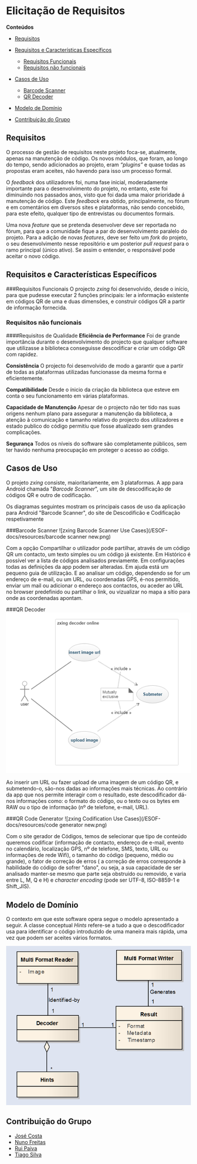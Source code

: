 # Elicitação de Requisitos

**Conteúdos**
- [Requisitos](#requisitos)
- [Requisitos e Características Específicos](#requisitos-e-características-específicos)
	- [Requisitos Funcionais](#requisitos-funcionais)
	- [Requisitos não funcionais](#requisitos-não-funcionais)

- [Casos de Uso](#casos-de-uso)
	- [Barcode Scanner](#barcode-scanner)
	- [QR Decoder](#qr-decoder)
	
- [Modelo de Domínio](#modelo-de-domínio)
- [Contribuição do Grupo](#contribuição-do-grupo)


## Requisitos
O processo de gestão de requisitos neste projeto foca-se, atualmente, apenas na manutenção de código.  Os novos módulos, que foram, ao longo do tempo, sendo adicionados ao projeto, eram *“plugins”* e quase todas as propostas eram aceites, não havendo para isso um processo formal.

O *feedback* dos utilizadores foi, numa fase inicial, moderadamente importante para o desenvolvimento do projeto, no entanto, este foi diminuindo nos passados anos, visto que foi dada uma maior prioridade á manutenção de código. Este *feedback* era obtido, principalmente, no fórum e em comentários em diversos sites e plataformas, não sendo concebido, para este efeito, qualquer tipo de entrevistas ou documentos formais.

Uma nova *feature* que se pretenda desenvolver deve ser reportada no fórum, para que a comunidade fique a par do desenvolvimento paralelo do projeto. Para a adição de novas *features*, deve ser feito um *fork* do projeto, o seu desenvolvimento nesse repositório e um posterior *pull request* para o ramo principal (único ativo). Se assim o entender, o responsável pode aceitar o novo código.



## Requisitos e Características Específicos

###Requisitos Funcionais
O projecto *zxing* foi desenvolvido, desde o início, para que pudesse executar 2 funções principais: ler a informação existente em códigos QR de uma e duas dimensões, e construir códigos QR a partir de informação fornecida. 


### Requisitos não funcionais
####Requisitos de Qualidade
**Eficiência de Performance**
Foi de grande importância durante o desenvolvimento do projecto que qualquer software que utilizasse a biblioteca conseguisse descodificar e criar um código QR com rapidez.

**Consistência**
O projecto foi desenvolvido de modo a garantir que a partir de todas as plataformas utilizadas funcionasse da mesma forma e eficientemente.

**Compatibilidade**
Desde o ínicio da criação da biblioteca que esteve em conta o seu funcionamento em várias plataformas.

**Capacidade de Manutenção**
Apesar de o projecto não ter tido nas suas origens nenhum plano para assegurar a manutenção da biblioteca, a atenção à comunicação e tamanho relativo do projecto dos utilizadores e estado publico do código permitiu que fosse atualizado sem grandes complicações.

**Segurança**
Todos os níveis do software são completamente públicos, sem ter havido nenhuma preocupação em proteger o acesso ao código.

## Casos de Uso

O projeto *zxing* consiste, maioritariamente, em 3 plataformas. A app para Android chamada "*Barcode Scanner*", um site de descodificação de códigos QR e outro de codificação.

Os diagramas seguintes mostram os principais casos de uso da aplicação para Android "Barcode Scanner", do site de Descodificão e Codificação respetivamente

###Barcode Scanner
![zxing Barcode Scanner Use Cases](/ESOF-docs/resources/barcode scanner new.png)


Com a opção Compartilhar o utilizador pode partilhar, através de um código QR um contacto, um texto simples ou um código já existente. Em Histórico é possível ver a lista de códigos analisados previamente. Em configurações todas as definições da app podem ser alteradas. Em ajuda está um pequeno guia de utilização. E ao analisar um código, dependendo se for um endereço de e-mail, ou um URL, ou coordenadas GPS, é-nos permitido, enviar um mail ou adicionar o endereço aos contactos, ou aceder ao URL no browser predefinido ou partilhar o link, ou vizualizar no mapa a sítio para onde as coordenadas apontam.

###QR Decoder
![zxing Descodification Use Cases](/ESOF-docs/resources/decoder.png)


Ao inserir um URL ou fazer upload de uma imagem de um código QR, e submetendo-o, são-nos dadas ao informações mais técnicas. Ao contrário da app que nos permite interagir com o resultado, este descodificador dá-nos informações como: o formato do código, ou o texto ou os bytes em RAW ou o tipo de informação (nº de telefone, e-mail, URL).

###QR Code Generator
![zxing Codification Use Cases](/ESOF-docs/resources/code generator new.png)

Com o site gerador de Códigos, temos de selecionar que tipo de conteúdo queremos codificar (informação de contacto, endereço de e-mail, evento no calendário, localização GPS, nº de telefone, SMS, texto, URL ou informações de rede Wifi), o tamanho do código (pequeno, médio ou grande), o fator de correção de erros ( a correção de erros corresponde à habilidade do código de sofrer "dano", ou seja, a sua capacidade de ser analisado manter-se mesmo que parte seja obstruido ou removido, e varia entre L, M, Q e H) e *character encoding* (pode ser UTF-8, ISO-8859-1 e Shift_JIS). 

## Modelo de Domínio

O contexto em que este software opera segue o modelo apresentado a seguir. A classe conceptual *Hints* refere-se a tudo a que o descodificador usa para identificar o código introduzido de uma maneira mais rápida, uma vez que podem ser aceites vários formatos.

![zxing Domain Model](/ESOF-docs/resources/domainmodel.png)

## Contribuição do Grupo
* [José Costa](https://github.com/zecst19) 
* [Nuno Freitas](https://github.com/nunofreitas96) 
* [Rui Paiva](https://github.com/ruivop) 
* [Tiago Silva](https://github.com/tadias) 
